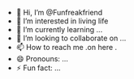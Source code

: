 - 👋 Hi, I’m @Funfreakfriend
- 👀 I’m interested in living life 
- 🌱 I’m currently learning ...
- 💞️ I’m looking to collaborate on ...
- 📫 How to reach me .on here .
- 😄 Pronouns: ...
- ⚡ Fun fact: ...

<!---
Funfreakfriend/Funfreakfriend is a ✨ special ✨ repository because its `README.md` (this file) appears on your GitHub profile.
You can click the Preview link to take a look at your changes.
--->
